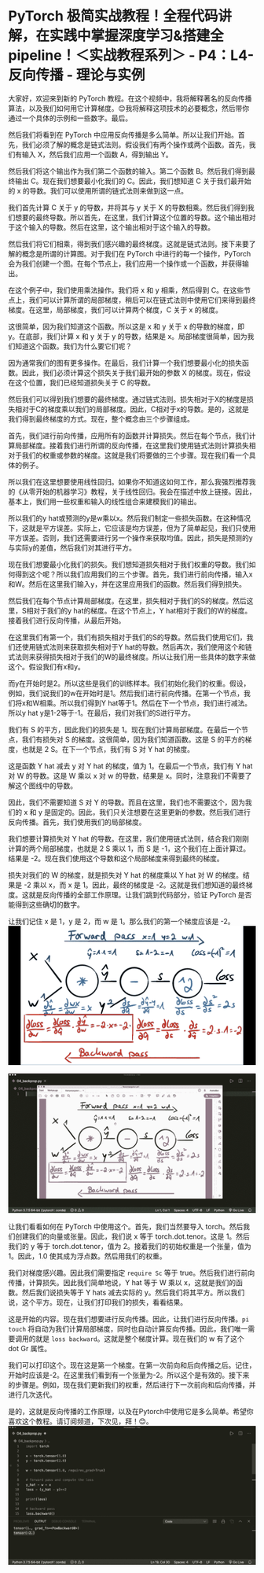 # PyTorch 极简实战教程！全程代码讲解，在实践中掌握深度学习&搭建全pipeline！＜实战教程系列＞ - P4：L4- 反向传播 - 理论与实例 

大家好，欢迎来到新的 PyTorch 教程。在这个视频中，我将解释著名的反向传播算法，以及我们如何用它计算梯度。😊我将解释这项技术的必要概念，然后带你通过一个具体的示例和一些数字。最后。

然后我们将看到在 PyTorch 中应用反向传播是多么简单。所以让我们开始。首先，我们必须了解的概念是链式法则。假设我们有两个操作或两个函数。首先，我们有输入 X，然后我们应用一个函数 A，得到输出 Y。

然后我们将这个输出作为我们第二个函数的输入。第二个函数 B。然后我们得到最终输出 C。现在我们想要最小化我们的 C。因此，我们想知道 C 关于我们最开始的 x 的导数。我们可以使用所谓的链式法则来做到这一点。

我们首先计算 C 关于 y 的导数，并将其与 y 关于 X 的导数相乘。然后我们得到我们想要的最终导数。所以首先，在这里，我们计算这个位置的导数。这个输出相对于这个输入的导数。然后在这里，这个输出相对于这个输入的导数。

然后我们将它们相乘，得到我们感兴趣的最终梯度。这就是链式法则。接下来要了解的概念是所谓的计算图。对于我们在 PyTorch 中进行的每一个操作，PyTorch 会为我们创建一个图。在每个节点上，我们应用一个操作或一个函数，并获得输出。

在这个例子中，我们使用乘法操作。我们将 x 和 y 相乘，然后得到 C。在这些节点上，我们可以计算所谓的局部梯度，稍后可以在链式法则中使用它们来得到最终梯度。在这里，局部梯度，我们可以计算两个梯度，C 关于 x 的梯度。

这很简单，因为我们知道这个函数。所以这是 x 和 y 关于 x 的导数的梯度，即 y。在底部，我们计算 x 和 y 关于 y 的导数，结果是 x。局部梯度很简单，因为我们知道这个函数。我们为什么要它们呢？

因为通常我们的图有更多操作。在最后，我们计算一个我们想要最小化的损失函数。因此，我们必须计算这个损失关于我们最开始的参数 X 的梯度。现在，假设在这个位置，我们已经知道损失关于 C 的导数。

然后我们可以得到我们想要的最终梯度。通过链式法则。损失相对于X的梯度是损失相对于C的梯度乘以我们的局部梯度。因此，C相对于x的导数。是的，这就是我们得到最终梯度的方式。现在，整个概念由三个步骤组成。

首先，我们进行前向传播，应用所有的函数并计算损失。然后在每个节点，我们计算局部梯度。接着我们进行所谓的反向传播，在这里我们使用链式法则计算损失相对于我们的权重或参数的梯度。这就是我们将要做的三个步骤。现在我们看一个具体的例子。

所以我们在这里想要使用线性回归。如果你不知道这如何工作，那么我强烈推荐我的《从零开始的机器学习》教程，关于线性回归。我会在描述中放上链接。因此，基本上，我们用一些权重和输入的线性组合来建模我们的输出。

所以我们的y hat或预测的y是w乘以x。然后我们制定一些损失函数。在这种情况下，这就是平方误差。实际上，它应该是均方误差，但为了简单起见，我们只使用平方误差。否则，我们还需要进行另一个操作来获取均值。因此，损失是预测的y与实际y的差值，然后我们对其进行平方。

现在我们想要最小化我们的损失。我们想知道损失相对于我们权重的导数。我们如何得到这个呢？所以我们应用我们的三个步骤。首先，我们进行前向传播，输入x和W。然后在这里我们输入y，并在这里应用我们的函数。然后我们得到损失。

然后我们在每个节点计算局部梯度。在这里，损失相对于我们的S的梯度。然后这里，S相对于我们的y hat的梯度。在这个节点上，Y hat相对于我们的W的梯度。接着我们进行反向传播，从最后开始。

在这里我们有第一个，我们有损失相对于我们的S的导数。然后我们使用它们，我们还使用链式法则来获取损失相对于Y hat的导数。然后再次，我们使用这个和链式法则来获得损失相对于我们的W的最终梯度。所以让我们用一些具体的数字来做这个。假设我们有x和y。

而y在开始时是2。所以这些是我们的训练样本。我们初始化我们的权重。假设，例如，我们说我们的w在开始时是1。然后我们进行前向传播。在第一个节点，我们将x和W相乘。所以我们得到Y hat等于1。然后在下一个节点，我们进行减法。所以y hat y是1-2等于-1。在最后，我们对我们的S进行平方。

我们有 S 的平方，因此我们的损失是 1。现在我们计算局部梯度。在最后一个节点，我们有损失对 S 的梯度。这很简单，因为我们知道函数。这是 S 的平方的梯度，也就是 2 S。在下一个节点，我们有 S 对 Y hat 的梯度。

这是函数 Y hat 减去 y 对 Y hat 的梯度，值为 1。在最后一个节点，我们有 Y hat 对 W 的导数。这是 W 乘以 x 对 w 的导数，结果是 x。同时，注意我们不需要了解这个图线中的导数。

因此，我们不需要知道 S 对 Y 的导数。而且在这里，我们也不需要这个，因为我们的 x 和 y 是固定的。因此，我们只关注想要在这里更新的参数。然后我们进行反向传播。首先，我们使用我们的局部梯度。

我们想要计算损失对 Y hat 的导数。在这里，我们使用链式法则，结合我们刚刚计算的两个局部梯度，也就是 2 S 乘以 1，而 S 是 -1，这个我们在上面计算过。结果是 -2。现在我们使用这个导数和这个局部梯度来得到最终的梯度。

损失对我们的 W 的梯度，就是损失对 Y hat 的梯度乘以 Y hat 对 W 的梯度。结果是 -2 乘以 x，而 x 是 1。因此，最终的梯度是 -2。这就是我们想知道的最终梯度。这就是反向传播的全部工作原理。让我们跳到代码部分，验证 PyTorch 是否能得到这些确切的数字。

让我们记住 x 是 1，y 是 2，而 w 是 1。那么我们的第一个梯度应该是 -2。![](img/84bf83ae2a8c01617b4cf06b2bc402cb_1.png)

![](img/84bf83ae2a8c01617b4cf06b2bc402cb_3.png)

让我们看看如何在 PyTorch 中使用这个。首先，我们当然要导入 torch。然后我们创建我们的向量或张量。因此，我们说 x 等于 torch.dot.tenor。这是 1。然后我们的 y 等于 torch.dot.tenor，值为 2。接着我们的初始权重是一个张量，值为 1。因此，1.0 使其成为浮点数。然后用我们的权重。

我们对梯度感兴趣。因此我们需要指定 `require Sc` 等于 true。然后我们进行前向传播，计算损失。因此我们简单地说，Y hat 等于 W 乘以 x，这就是我们的函数。然后我们说损失等于 Y hats 减去实际的 y。然后我们将其平方。所以我们说，这个平方。现在，让我们打印我们的损失，看看结果。

这是开始的内容。现在我们想要进行反向传播。因此，让我们进行反向传播。`pi touch` 将自动为我们计算局部梯度，同时也自动计算反向传播。因此，我们唯一需要调用的就是 `loss backward`。这就是整个梯度计算。现在我们的 w 有了这个 dot Gr 属性。

我们可以打印这个。现在这是第一个梯度。在第一次前向和后向传播之后。记住，开始时应该是-2。在这里我们看到有一个张量为-2。所以这个是有效的。接下来的步骤是。例如，现在我们更新我们的权重，然后进行下一次前向和后向传播，并进行几次迭代。

是的，这就是反向传播的工作原理，以及在Pytorch中使用它是多么简单。希望你喜欢这个教程。请订阅频道，下次见，拜！😊。![](img/84bf83ae2a8c01617b4cf06b2bc402cb_5.png)
